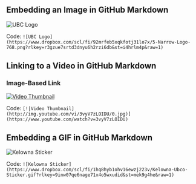 ## Embedding an Image in GitHub Markdown

![UBC Logo](https://www.dropbox.com/scl/fi/92mrfeb5xqkfotj31lo7x/5-Narrow-Logo-768.png?rlkey=r3gzue7srtd3dnyu6h2rzi6db&st=i4hrlm4p&raw=1)

Code: `![UBC Logo](https://www.dropbox.com/scl/fi/92mrfeb5xqkfotj31lo7x/5-Narrow-Logo-768.png?rlkey=r3gzue7srtd3dnyu6h2rzi6db&st=i4hrlm4p&raw=1)`


## Linking to a Video in GitHub Markdown

### Image-Based Link
[![Video Thumbnail](http://img.youtube.com/vi/3vyV7zLOIDU/0.jpg)](https://www.youtube.com/watch?v=3vyV7zLOIDU)

Code: `[![Video Thumbnail](http://img.youtube.com/vi/3vyV7zLOIDU/0.jpg)](https://www.youtube.com/watch?v=3vyV7zLOIDU)`


## Embedding a GIF in GitHub Markdown

![Kelowna Sticker](https://www.dropbox.com/scl/fi/1hq8hyb1ohv16ewzj223v/Kelowna-Ubco-Sticker.gif?rlkey=9inw07qe6nage71x4o5wxudid&st=mek9g4he&raw=1)

Code: `![Kelowna Sticker](https://www.dropbox.com/scl/fi/1hq8hyb1ohv16ewzj223v/Kelowna-Ubco-Sticker.gif?rlkey=9inw07qe6nage71x4o5wxudid&st=mek9g4he&raw=1)`



